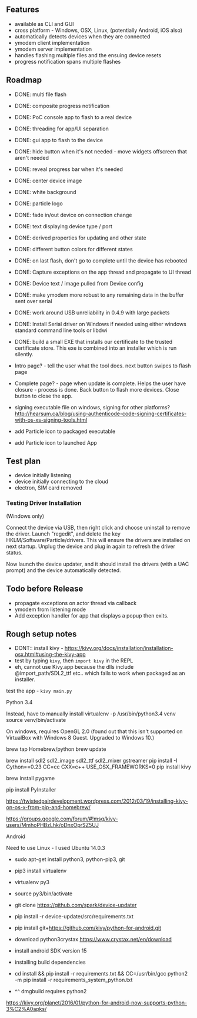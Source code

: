 
## Features

- available as CLI and GUI
- cross platform - Windows, OSX, Linux, (potentially Android, iOS also)
- automatically detects devices when they are connected
- ymodem client implementation
- ymodem server implementation
- handles flashing multiple files and the ensuing device resets
- progress notification spans multiple flashes


## Roadmap

- DONE: multi file flash
- DONE: composite progress notification
- DONE: PoC console app to flash to a real device
- DONE: threading for app/UI separation
- DONE: gui app to flash to the device
- DONE: hide button when it's not needed - move widgets offscreen that aren't needed
- DONE: reveal progress bar when it's needed
- DONE: center device image
- DONE: white background
- DONE: particle logo
- DONE: fade in/out device on connection change
- DONE: text displaying device type / port
- DONE: derived properties for updating and other state
- DONE: different button colors for different states
- DONE: on last flash, don't go to complete until the device has rebooted
- DONE: Capture exceptions on the app thread and propagate to UI thread
- DONE: Device text / image pulled from Device config
- DONE: make ymodem more robust to any remaining data in the buffer sent over serial
- DONE: work around USB unreliability in 0.4.9 with large packets
- DONE: Install Serial driver on Windows if needed using either windows standard command line tools or libdwi
- DONE: build a small EXE that installs our certificate to the trusted certificate store. This exe is combined into an installer which is run silently.
 

- Intro page? - tell the user what the tool does. next button swipes to flash page
- Complete page? - page when update is complete. Helps the user have closure - process is done.
    Back button to flash more devices. Close button to close the app.
- signing executable file on windows, signing for other platforms? http://hearsum.ca/blog/using-authenticode-code-signing-certificates-with-os-xs-signing-tools.html
- add Particle icon to packaged executable
- add Particle icon to launched App


## Test plan

- device initially listening
- device initially connecting to the cloud
- electron, SIM card removed

### Testing Driver Installation

(Windows only)

Connect the device via USB, then right click and choose uninstall to remove the driver.
Launch "regedit", and delete the key HKLM/Software/Particle/drivers. This will ensure the drivers are installed
on next startup.  Unplug the device and plug in again to refresh the driver status.

Now launch the device updater, and it should install the drivers (with a UAC prompt) and the device automatically detected.


## Todo before Release
- propagate exceptions on actor thread via callback
- ymodem from listening mode
- Add exception handler for app that displays a popup then exits.


## Rough setup notes

- DONT:: install kivy - https://kivy.org/docs/installation/installation-osx.html#using-the-kivy-app
- test by typing `kivy`, then `import kivy` in the REPL
- eh, cannot use Kivy.app because the dlls include @import_path/SDL2_ttf etc.. which fails to work when packaged as an installer.

test the app - `kivy main.py`

Python 3.4

Instead, have to manually install
virtualenv -p /usr/bin/python3.4 venv
source venv/bin/activate

On windows, requires OpenGL 2.0 (found out that this isn't supported on VirtualBox with Windows 8 Guest. Upgraded to Windows 10.)

brew tap Homebrew/python
brew update



brew install sdl2 sdl2_image sdl2_ttf sdl2_mixer gstreamer
pip install -I Cython==0.23
CC=cc CXX=c++ USE_OSX_FRAMEWORKS=0 pip install kivy

brew install pygame

pip install PyInstaller


https://twistedpairdevelopment.wordpress.com/2012/03/19/installing-kivy-on-os-x-from-pip-and-homebrew/


https://groups.google.com/forum/#!msg/kivy-users/MmhoPHBzLhk/oDnxOprSZ5UJ


Android

Need to use Linux - I used Ubuntu 14.0.3

- sudo apt-get install python3, python-pip3, git
- pip3 install virtualenv
- virtualenv py3
- source py3/bin/activate
- git clone https://github.com/spark/device-updater
- pip install -r device-updater/src/requirements.txt
- pip install git+https://github.com/kivy/python-for-android.git
- download python3crystax https://www.crystax.net/en/download
- install android SDK version 15

- installing build dependencies
- cd install && pip install -r requirements.txt && CC=/usr/bin/gcc python2 -m pip install -r requirements_system_python.txt
- ^^ dmgbuild requires python2

https://kivy.org/planet/2016/01/python-for-android-now-supports-python-3%C2%A0apks/

